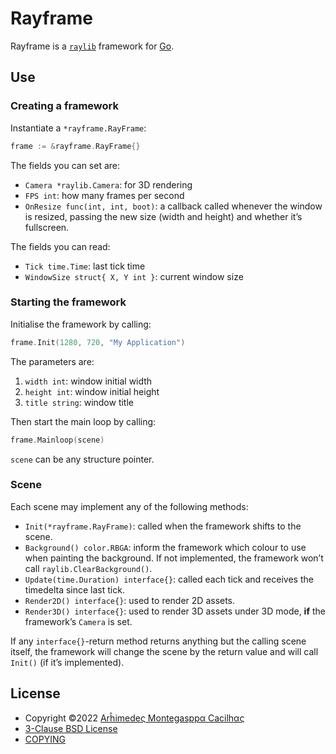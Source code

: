 [bsd-3-clause]: https://opensource.org/licenses/BSD-3-Clause
[email]: mailto:batalema@cacilhas.info
[raylib]: https://www.raylib.com/
[raylib-go]: https://github.com/gen2brain/raylib-go

# Rayframe

Rayframe is a [`raylib`][raylib] framework for [Go][raylib-go].

## Use

### Creating a framework

Instantiate a `*rayframe.RayFrame`:

```go
frame := &rayframe.RayFrame{}
```

The fields you can set are:

- `Camera *raylib.Camera`: for 3D rendering
- `FPS int`: how many frames per second
- `OnResize func(int, int, boot)`: a callback called whenever the window is
  resized, passing the new size (width and height) and whether it’s fullscreen.

The fields you can read:

- `Tick time.Time`: last tick time
- `WindowSize struct{ X, Y int }`: current window size

### Starting the framework

Initialise the framework by calling:

```go
frame.Init(1280, 720, "My Application")
```

The parameters are:

1. `width int`: window initial width
1. `height int`: window initial height
1. `title string`: window title

Then start the main loop by calling:

```go
frame.Mainloop(scene)
```

`scene` can be any structure pointer.

### Scene

Each scene may implement any of the following methods:

- `Init(*rayframe.RayFrame)`: called when the framework shifts to
  the scene.
- `Background() color.RBGA`: inform the framework which colour to use when
  painting the background. If not implemented, the framework won’t call
  `raylib.ClearBackground()`.
- `Update(time.Duration) interface{}`: called each tick and receives the
  timedelta since last tick.
- `Render2D() interface{}`: used to render 2D assets.
- `Render3D() interface{}`: used to render 3D assets under 3D mode, **if** the
  framework’s `Camera` is set.

If any `interface{}`-return method returns anything but the calling scene
itself, the framework will change the scene by the return value and will call
`Init()` (if it’s implemented).

## License

- Copyright ©2022 [Arĥimedeς Montegasppα Cacilhας][email]
- [3-Clause BSD License][bsd-3-clause]
- [COPYING](/COPYING)
